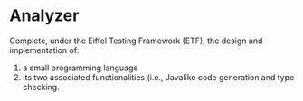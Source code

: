 # Analyzer
Complete, under the Eiffel Testing Framework (ETF), the design and implementation of: 
1) a small programming language
2) its two associated functionalities (i.e., Javalike code generation and type checking.

